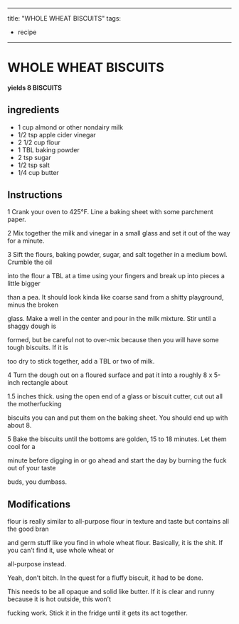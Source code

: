 
---
title: "WHOLE WHEAT BISCUITS"
tags:
  - recipe
---
# WHOLE WHEAT BISCUITS



#### yields  8 BISCUITS


## ingredients
* 1 cup almond or other nondairy milk 
* 1/2 tsp apple cider vinegar 
* 2 1/2 cup flour 
* 1 TBL baking powder 
* 2 tsp sugar 
* 1/2 tsp salt 
* 1/4 cup butter 



## Instructions
1 Crank your oven to 425°F. Line a baking sheet with some parchment paper.

2 Mix together the milk and vinegar in a small glass and set it out of the way for a minute.

3 Sift the flours, baking powder, sugar, and salt together in a medium bowl. Crumble the oil

into the flour a TBL at a time using your fingers and break up into pieces a little bigger

than a pea. It should look kinda like coarse sand from a shitty playground, minus the broken

glass. Make a well in the center and pour in the milk mixture. Stir until a shaggy dough is

formed, but be careful not to over-mix because then you will have some tough biscuits. If it is

too dry to stick together, add a TBL or two of milk.

4 Turn the dough out on a floured surface and pat it into a roughly 8 x 5-inch rectangle about

1.5 inches thick. using the open end of a glass or biscuit cutter, cut out all the motherfucking

biscuits you can and put them on the baking sheet. You should end up with about 8.

5 Bake the biscuits until the bottoms are golden, 15 to 18 minutes. Let them cool for a

minute before digging in or go ahead and start the day by burning the fuck out of your taste

buds, you dumbass.



## Modifications
flour is really similar to all-purpose flour in texture and taste but contains all the good bran

and germ stuff like you find in whole wheat flour. Basically, it is the shit. If you can’t find it, use whole wheat or

all-purpose instead.

 Yeah, don’t bitch. In the quest for a fluffy biscuit, it had to be done.

 This needs to be all opaque and solid like butter. If it is clear and runny because it is hot outside, this won’t

fucking work. Stick it in the fridge until it gets its act together.





